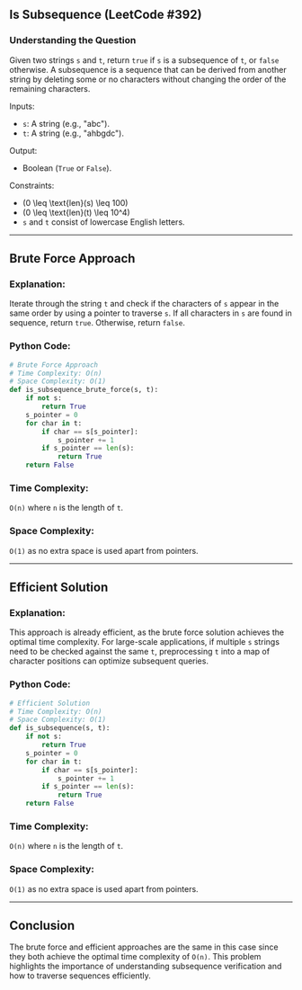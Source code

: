 ## Is Subsequence (LeetCode #392)

### Understanding the Question
Given two strings `s` and `t`, return `true` if `s` is a subsequence of `t`, or `false` otherwise. A subsequence is a sequence that can be derived from another string by deleting some or no characters without changing the order of the remaining characters.

Inputs:
- `s`: A string (e.g., "abc").
- `t`: A string (e.g., "ahbgdc").

Output:
- Boolean (`True` or `False`).

Constraints:
- \(0 \leq \text{len}(s) \leq 100\)
- \(0 \leq \text{len}(t) \leq 10^4\)
- `s` and `t` consist of lowercase English letters.

---

## Brute Force Approach

### Explanation:
Iterate through the string `t` and check if the characters of `s` appear in the same order by using a pointer to traverse `s`. If all characters in `s` are found in sequence, return `true`. Otherwise, return `false`.

### Python Code:
```python
# Brute Force Approach
# Time Complexity: O(n)
# Space Complexity: O(1)
def is_subsequence_brute_force(s, t):
    if not s:
        return True
    s_pointer = 0
    for char in t:
        if char == s[s_pointer]:
            s_pointer += 1
        if s_pointer == len(s):
            return True
    return False
```

### Time Complexity:
`O(n)` where `n` is the length of `t`.

### Space Complexity:
`O(1)` as no extra space is used apart from pointers.

---

## Efficient Solution

### Explanation:
This approach is already efficient, as the brute force solution achieves the optimal time complexity. For large-scale applications, if multiple `s` strings need to be checked against the same `t`, preprocessing `t` into a map of character positions can optimize subsequent queries.

### Python Code:
```python
# Efficient Solution
# Time Complexity: O(n)
# Space Complexity: O(1)
def is_subsequence(s, t):
    if not s:
        return True
    s_pointer = 0
    for char in t:
        if char == s[s_pointer]:
            s_pointer += 1
        if s_pointer == len(s):
            return True
    return False
```

### Time Complexity:
`O(n)` where `n` is the length of `t`.

### Space Complexity:
`O(1)` as no extra space is used apart from pointers.

---

## Conclusion
The brute force and efficient approaches are the same in this case since they both achieve the optimal time complexity of `O(n)`. This problem highlights the importance of understanding subsequence verification and how to traverse sequences efficiently.
